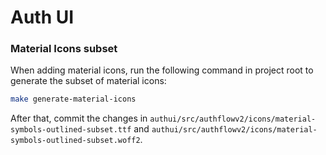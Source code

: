 # Auth UI

### Material Icons subset

When adding material icons, run the following command in project root to generate the subset of material icons:

```sh
make generate-material-icons
```

After that, commit the changes in `authui/src/authflowv2/icons/material-symbols-outlined-subset.ttf` and `authui/src/authflowv2/icons/material-symbols-outlined-subset.woff2`.
